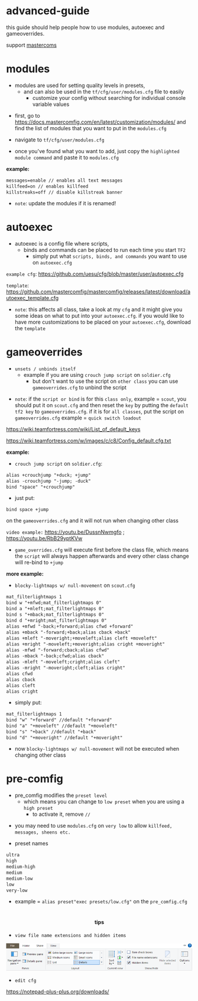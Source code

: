 <h1>
advanced-guide
</h1>

<p>this guide should help people how to use modules, autoexec and gameoverrides.
</p>

<p>support <a href="https://github.com/mastercoms">mastercoms</a>
</p>

# modules

- modules are used for setting quality levels in presets, 
    - and can also be used in the `tf/cfg/user/modules.cfg` file to easily 
        - customize your config without searching for individual console variable values

* first, go to https://docs.mastercomfig.com/en/latest/customization/modules/ and find the list of modules that you want to put in the `modules.cfg`

* navigate to `tf/cfg/user/modules.cfg`

* once you've found what you want to add, just copy the `highlighted module command` and paste it to `modules.cfg`
    
**example:**

```
messages=enable // enables all text messages
killfeed=on // enables killfeed
killstreaks=off // disable killstreak banner
```

* `note`: update the modules if it is renamed!

# autoexec

- autoexec is a config file where scripts,
    - binds and commands can be placed to run each time you start `TF2`
      - simply put what `scripts, binds, and commands` you want to use on `autoexec.cfg`

`example cfg`:
https://github.com/uesu/cfg/blob/master/user/autoexec.cfg

`template`:
https://github.com/mastercomfig/mastercomfig/releases/latest/download/autoexec_template.cfg

* `note`: this affects all class, take a look at my `cfg` and it might give you some ideas on what to put into your `autoexec.cfg`. if you would like to have more customizations to be placed on your `autoexec.cfg`, download the `template`

# gameoverrides

- `unsets / unbinds itself`
  - example if you are using `crouch jump script` on `soldier.cfg`
    - but don't want to use the script on `other class` you can use `gameoverrides.cfg` to unbind the script

* `note`: if the `script or bind` is for this `class only`, example = `scout`, you should put it on `scout.cfg` and then reset the `key` by putting the `default tf2 key` to `gameoverrides.cfg`. if it is for `all classes`, put the script on `gameoverrides.cfg` example = `quick switch loadout`

https://wiki.teamfortress.com/wiki/List_of_default_keys

https://wiki.teamfortress.com/w/images/c/c8/Config_default.cfg.txt

**example:**

* `crouch jump script` on `soldier.cfg`:

```
alias +crouchjump "+duck; +jump"
alias -crouchjump "-jump; -duck"
bind "space" "+crouchjump"
```

* just put:

```
bind space +jump
```

on the `gameoverrides.cfg` and it will not run when changing other class

`video example:` https://youtu.be/DussnNwmgfo ; https://youtu.be/RbB29yptKVw

* `game_overrides.cfg` will execute first before the class file, which means the `script` will always happen afterwards and every other class change will re-bind to `+jump`

**more example:**

* `blocky-lightmaps w/ null-movement` on `scout.cfg`

```
mat_filterlightmaps 1
bind w "+mfwd;mat_filterlightmaps 0"
bind a "+mleft;mat_filterlightmaps 0"
bind s "+mback;mat_filterlightmaps 0"
bind d "+mright;mat_filterlightmaps 0"
alias +mfwd "-back;+forward;alias cfwd +forward"
alias +mback "-forward;+back;alias cback +back"
alias +mleft "-moveright;+moveleft;alias cleft +moveleft"
alias +mright "-moveleft;+moveright;alias cright +moveright"
alias -mfwd "-forward;cback;alias cfwd"
alias -mback "-back;cfwd;alias cback"
alias -mleft "-moveleft;cright;alias cleft"
alias -mright "-moveright;cleft;alias cright"
alias cfwd
alias cback
alias cleft
alias cright
```

* simply put:
```
mat_filterlightmaps 1
bind "w" "+forward" //default "+forward"
bind "a" "+moveleft" //default "+moveleft"
bind "s" "+back" //default "+back"
bind "d" "+moveright" //default "+moveright"
```
* now `blocky-lightmaps w/ null-movement` will not be executed when changing other class

# pre-comfig

- pre_comfig modifies the `preset level`
    - which means you can change to `low preset` when you are using a `high preset`
        - to activate it, remove `//`

* you may need to use `modules.cfg` on `very low` to allow `killfeed, messages, sheens etc.`

* preset names
```
ultra
high
medium-high
medium
medium-low
low
very-low
```
* example = `alias preset"exec presets/low.cfg"` on the `pre_comfig.cfg`

#

<h4 align="center">
tips
</h4>

* `view file name extensions and hidden items`


![intro](https://github.com/uesu/advanced-guide/blob/master/image.png)


* `edit cfg`

https://notepad-plus-plus.org/downloads/
